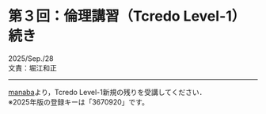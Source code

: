 # 第３回：倫理講習（Tcredo Level-1）続き
2025/Sep./28  
文責：堀江和正

---

[manaba](https://manaba.tsukuba.ac.jp/ct/home)より，Tcredo Level-1新規の残りを受講してください．  
※2025年版の登録キーは「3670920」です。
